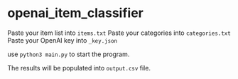 # openai_item_classifier

Paste your item list into `items.txt`
Paste your categories into `categories.txt`
Paste your OpenAI key into `_key.json`

use `python3 main.py` to start the program.

The results will be populated into `output.csv` file. 
